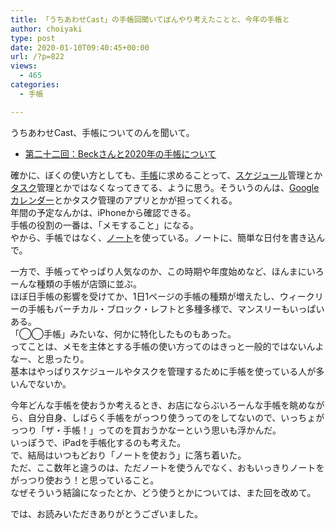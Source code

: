 ```yaml
---
title: 「うちあわせCast」の手帳回聞いてぼんやり考えたことと、今年の手帳と
author: choiyaki
type: post
date: 2020-01-10T09:40:45+00:00
url: /?p=822
views:
  - 465
categories:
  - 手帳

---
```

うちあわせCast、手帳についてのんを聞いて。

  * [第二十二回：Beckさんと2020年の手帳について][1]

確かに、ぼくの使い方としても、[手帳][2]に求めることって、[スケジュール][3]管理とか[タスク][4]管理とかではなくなってきてる、ように思う。そういうのんは、[Googleカレンダー][5]とかタスク管理のアプリとかが担ってくれる。  
年間の予定なんかは、iPhoneから確認できる。  
手帳の役割の一番は、「メモすること」になる。  
やから、手帳ではなく、[ノート][6]を使っている。ノートに、簡単な日付を書き込んで。

一方で、手帳ってやっぱり人気なのか、この時期や年度始めなど、ほんまにいろーんな種類の手帳が店頭に並ぶ。  
ほぼ日手帳の影響を受けてか、1日1ページの手帳の種類が増えたし、ウィークリーの手帳もバーチカル・ブロック・レフトと多種多様で、マンスリーもいっぱいある。  
「◯◯手帳」みたいな、何かに特化したものもあった。  
ってことは、メモを主体とする手帳の使い方ってのはきっと一般的ではないんよなー、と思ったり。  
基本はやっぱりスケジュールやタスクを管理するために手帳を使っている人が多いんでないか。

今年どんな手帳を使おうか考えるとき、お店にならぶいろーんな手帳を眺めながら、自分自身、しばらく手帳をがっつり使うってのをしてないので、いっちょがっつり「ザ・手帳！」ってのを買おうかなーという思いも浮かんだ。  
いっぽうで、iPadを手帳化するのも考えた。  
で、結局はいつもどおり「ノートを使おう」に落ち着いた。  
ただ、ここ数年と違うのは、ただノートを使うんでなく、おもいっきりノートをがっつり使おう！と思っていること。  
なぜそういう結論になったとか、どう使うとかについては、また回を改めて。

では、お読みいただきありがとうございました。

 [1]: https://anchor.fm/rashita/episodes/Beck2020-e9vr6g
 [2]: https://scrapbox.io/choiyaki-hondana/%E6%89%8B%E5%B8%B3
 [3]: https://scrapbox.io/choiyaki-hondana/%E3%82%B9%E3%82%B1%E3%82%B8%E3%83%A5%E3%83%BC%E3%83%AB
 [4]: https://scrapbox.io/choiyaki-hondana/%E3%82%BF%E3%82%B9%E3%82%AF
 [5]: https://scrapbox.io/choiyaki-hondana/Google%E3%82%AB%E3%83%AC%E3%83%B3%E3%83%80%E3%83%BC
 [6]: https://scrapbox.io/choiyaki-hondana/%E3%83%8E%E3%83%BC%E3%83%88